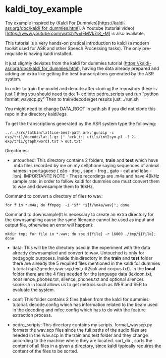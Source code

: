 # kaldi_toy_example
Toy example inspired by (Kaldi For Dummies)[https://kaldi-asr.org/doc/kaldi_for_dummies.html]. A Youtube (tutorial video)[https://www.youtube.com/watch?v=IEMVk7r8_-M] is also available.

This tutorial is a very hands-on pratical introduction to kaldi (a modern toolkit used for ASR and other Speech Processing tasks). The only pre-requisite is having kaldi installed.

It just slightly deviates from the kaldi for dummies tutorial (https://kaldi-asr.org/doc/kaldi_for_dummies.html), having the data already prepared and adding an extra like getting the best transcriptions generated by the ASR system.

In order to train the model and decode after cloning the repository there is just 1 thing you should need to do:
1- cd into pedro_scripts and run "python format_wavscp.py"
Then to  train/decode/get results just: ./run.sh

You might need to change DATA_ROOT in path.sh if you did not clone this repo in the directory kaldi/egs.

To get the transcriptions generated by the ASR system type the following:

```
../../src/latbin/lattice-best-path ark:'gunzip -c exp/tri1/decode/lat.1.gz |' 'ark,t:| utils/int2sym.pl -f 2- exp/tri1/graph/words.txt > out.txt'
```

Directories:

- untouched: This directory contains 2 folders, **train** and **test** which have .m4a files recorded by me on my cellphone saying sequences of animal names in portuguese ( cão - dog , sapo - frog , gato - cat and leão - lion). IMPORTANTE NOTE - These recordings are .m4a and have 48kHz sample rate, in order to follow kaldi for dummies one must convert them to wav and downsample them to 16kHz.

Command to convert a directory of files to wav:
```
for f in *.m4a; do ffmpeg  -i "$f" "${f/%m4a/wav}"; done
```

Command to downsample(It is necessary to create an extra directory for the downsampling cause the same filename cannot be used as input and output file, otherwise an error will happen):
```
mkdir tmp; for file in *.wav; do sox ${file} -r 16000 ./tmp/${file}; done
```

- data: This will be the directory used in the experiment with the data already downsampled and convert to wav. Untouched is only for pedagogic purposes. Inside this directory in the **train** and **test** folder there are already the 5 required files mentioned in the kaldi for dummies tutorial (spk2gender,wav.scp,text,utt2spk and corpus.txt). In the **local** folder there are the 4 files needed for the language data (lexicon.txt, nonsilence_phones.txt, silence_phones.txt and optional silence). score.sh in local allows us to get metrics such as WER and SER to evaluate the system.

- conf: This folder contains 2 files (taken from the kaldi for dummies tutorial. decode.config which has information related to the beam used in the decoding and mfcc.config which has to do with the feature extraction process.

- pedro_scripts: This directory contains my scripts. format_wavscp.py formats the wav.scp files since the full paths of the audio files are needed in the wav.scp in the train and test folder and they change according to the machine where they are located. sort_dir , sorts the content of all files in a given a directory, since kaldi typically requires the content of the files to be sorted.
